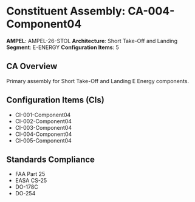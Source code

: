 # Constituent Assembly: CA-004-Component04

**AMPEL**: AMPEL-26-STOL
**Architecture**: Short Take-Off and Landing
**Segment**: E-ENERGY
**Configuration Items**: 5

## CA Overview
Primary assembly for Short Take-Off and Landing E Energy components.

## Configuration Items (CIs)
- CI-001-Component04
- CI-002-Component04
- CI-003-Component04
- CI-004-Component04
- CI-005-Component04

## Standards Compliance
- FAA Part 25
- EASA CS-25
- DO-178C
- DO-254
